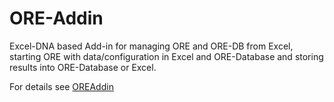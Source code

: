# ORE-Addin
Excel-DNA based Add-in for managing ORE and ORE-DB from Excel, starting ORE with data/configuration in Excel and ORE-Database 
and storing results into ORE-Database or Excel.

For details see [OREAddin](https://rkapl123.github.io/OreControl/OREAddin.html)